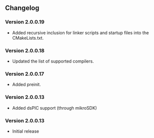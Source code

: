 ## Changelog

### Version 2.0.0.19
 - Added recursive inclusion for linker scripts and startup files into the CMakeLists.txt.

### Version 2.0.0.18
 - Updated the list of supported compilers.

### Version 2.0.0.17
 - Added preinit.

### Version 2.0.0.13
 - Added dsPIC support (through mikroSDK)

### Version 2.0.0.13
 - Initial release

